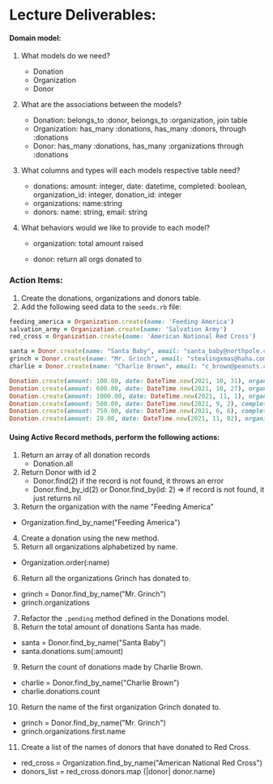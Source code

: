 # Lecture Deliverables:

#### Domain model:

1. What models do we need?
   - Donation
   - Organization
   - Donor
2. What are the associations between the models?
   - Donation: belongs_to :donor, belongs_to :organization, join table
   - Organization: has_many :donations, has_many :donors, through :donations
   - Donor: has_many :donations, has_many :organizations through :donations
3. What columns and types will each models respective table need?
   - donations: amount: integer, date: datetime, completed: boolean, organization_id: integer, donation_id: integer
   - organizations: name:string
   - donors: name: string, email: string
4. What behaviors would we like to provide to each model?

   - organization: total amount raised

   - donor: return all orgs donated to

### Action Items:

1. Create the donations, organizations and donors table.
2. Add the following seed data to the `seeds.rb` file:

```rb
feeding_america = Organization.create(name: 'Feeding America')
salvation_army = Organization.create(name: 'Salvation Army')
red_cross = Organization.create(name: 'American National Red Cross')

santa = Donor.create(name: "Santa Baby", email: "santa_baby@northpole.com")
grinch = Donor.create(name: "Mr. Grinch", email: "stealingxmas@haha.com")
charlie = Donor.create(name: "Charlie Brown", email: "c_brown@peanuts.com")

Donation.create(amount: 100.00, date: DateTime.new(2021, 10, 31), organization_id: feeding_america.id, donor_id: santa.id)
Donation.create(amount: 600.00, date: DateTime.new(2021, 10, 27), organization_id: feeding_america.id, donor_id: santa.id)
Donation.create(amount: 1000.00, date: DateTime.new(2021, 11, 1), organization_id: salvation_army.id, donor_id: grinch.id)
Donation.create(amount: 500.00, date: DateTime.new(2021, 9, 2), completed: true, organization_id: salvation_army.id, donor_id: grinch.id)
Donation.create(amount: 750.00, date: DateTime.new(2021, 6, 6), completed: false, organization_id: red_cross.id, donor_id: grinch.id)
Donation.create(amount: 20.00, date: DateTime.new(2021, 11, 02), organization_id: red_cross.id, donor_id: charlie.id)
```

#### Using Active Record methods, perform the following actions:

1. Return an array of all donation records
   - Donation.all
2. Return Donor with id 2
   - Donor.find(2) if the record is not found, it throws an error 
   - Donor.find_by_id(2) or Donor.find_by(id: 2) => if record is not found, it just returns nil 
3. Return the organization with the name "Feeding America"
- Organization.find_by_name("Feeding America")
4. Create a donation using the new method.
5. Return all organizations alphabetized by name. 
- Organization.order(:name)
6. Return all the organizations Grinch has donated to.
- grinch = Donor.find_by_name("Mr. Grinch")
- grinch.organizations 
7. Refactor the `.pending` method defined in the Donations model.
8. Return the total amount of donations Santa has made.
- santa = Donor.find_by_name("Santa Baby")
- santa.donations.sum(:amount)
9. Return the count of donations made by Charlie Brown.
- charlie = Donor.find_by_name("Charlie Brown")
- charlie.donations.count 
10. Return the name of the first organization Grinch donated to. 
- grinch = Donor.find_by_name("Mr. Grinch")
- grinch.organizations.first.name
11. Create a list of the names of donors that have donated to Red Cross. 
- red_cross = Organization.find_by_name("American National Red Cross")
- donors_list = red_cross.donors.map {|donor| donor.name}
